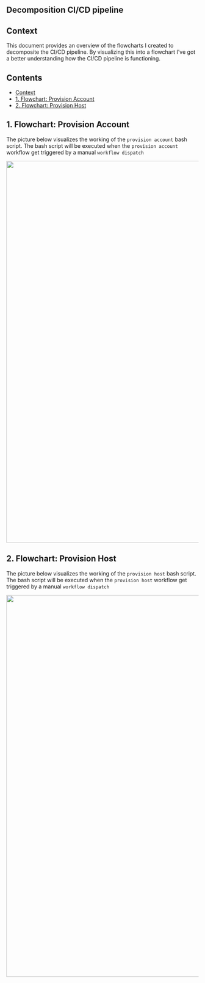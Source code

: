 <!-- title: Decomposition CI/CD pipeline -->

## Decomposition CI/CD pipeline  <!-- omit in toc -->

## Context
This document provides an overview of the flowcharts I created to decomposite the CI/CD pipeline. By visualizing this into a flowchart I've got a better understanding how the CI/CD pipeline is functioning.

## Contents <!-- omit in toc -->

<div class="toc">

- [Context](#context)
- [1. Flowchart: Provision Account](#1-flowchart-provision-account)
- [2. Flowchart: Provision Host](#2-flowchart-provision-host)

</div>

## 1. Flowchart: Provision Account

The picture below visualizes the working of the `provision account` bash script. The bash script will be executed when the `provision account` workflow get triggered by a manual `workflow dispatch`

<img src="../assets/image/provision-account-script.png" width="1000">

## 2. Flowchart: Provision Host

The picture below visualizes the working of the `provision host` bash script. The bash script will be executed when the `provision host` workflow get triggered by a manual `workflow dispatch`

<img src="../assets/image/provision-host-script.png" width="1000">